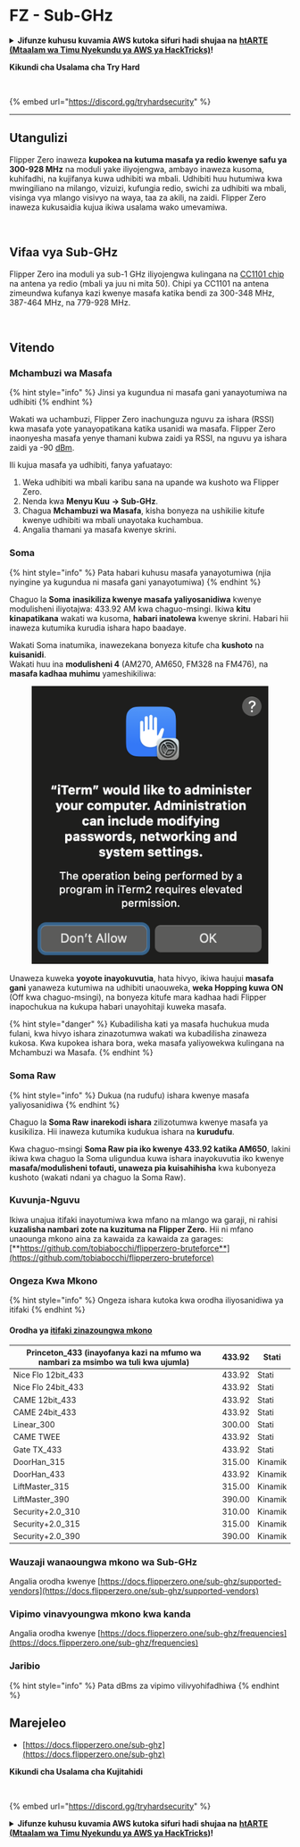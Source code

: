 # FZ - Sub-GHz

<details>

<summary><strong>Jifunze kuhusu kuvamia AWS kutoka sifuri hadi shujaa na</strong> <a href="https://training.hacktricks.xyz/courses/arte"><strong>htARTE (Mtaalam wa Timu Nyekundu ya AWS ya HackTricks)</strong></a><strong>!</strong></summary>

Njia nyingine za kusaidia HackTricks:

* Ikiwa unataka kuona **kampuni yako ikitangazwa kwenye HackTricks** au **kupakua HackTricks kwa PDF** Angalia [**MIPANGO YA USAJILI**](https://github.com/sponsors/carlospolop)!
* Pata [**bidhaa rasmi za PEASS & HackTricks**](https://peass.creator-spring.com)
* Gundua [**Familia ya PEASS**](https://opensea.io/collection/the-peass-family), mkusanyiko wetu wa [**NFTs**](https://opensea.io/collection/the-peass-family) ya kipekee
* **Jiunge na** 💬 [**Kikundi cha Discord**](https://discord.gg/hRep4RUj7f) au kikundi cha [**telegram**](https://t.me/peass) au **tufuate** kwenye **Twitter** 🐦 [**@carlospolopm**](https://twitter.com/hacktricks\_live)**.**
* **Shiriki mbinu zako za kuvamia kwa kuwasilisha PRs kwa** [**HackTricks**](https://github.com/carlospolop/hacktricks) na [**HackTricks Cloud**](https://github.com/carlospolop/hacktricks-cloud) github repos.

</details>

**Kikundi cha Usalama cha Try Hard**

<figure><img src="../.gitbook/assets/telegram-cloud-document-1-5159108904864449420.jpg" alt=""><figcaption></figcaption></figure>

{% embed url="https://discord.gg/tryhardsecurity" %}

***

## Utangulizi <a href="#kfpn7" id="kfpn7"></a>

Flipper Zero inaweza **kupokea na kutuma masafa ya redio kwenye safu ya 300-928 MHz** na moduli yake iliyojengwa, ambayo inaweza kusoma, kuhifadhi, na kujifanya kuwa udhibiti wa mbali. Udhibiti huu hutumiwa kwa mwingiliano na milango, vizuizi, kufungia redio, swichi za udhibiti wa mbali, visinga vya mlango visivyo na waya, taa za akili, na zaidi. Flipper Zero inaweza kukusaidia kujua ikiwa usalama wako umevamiwa.

<figure><img src="../../../.gitbook/assets/image (3) (2) (1).png" alt=""><figcaption></figcaption></figure>

## Vifaa vya Sub-GHz <a href="#kfpn7" id="kfpn7"></a>

Flipper Zero ina moduli ya sub-1 GHz iliyojengwa kulingana na [﻿](https://www.st.com/en/nfc/st25r3916.html#overview)﻿[CC1101 chip](https://www.ti.com/lit/ds/symlink/cc1101.pdf) na antena ya redio (mbali ya juu ni mita 50). Chipi ya CC1101 na antena zimeundwa kufanya kazi kwenye masafa katika bendi za 300-348 MHz, 387-464 MHz, na 779-928 MHz.

<figure><img src="../../../.gitbook/assets/image (1) (8) (1).png" alt=""><figcaption></figcaption></figure>

## Vitendo

### Mchambuzi wa Masafa

{% hint style="info" %}
Jinsi ya kugundua ni masafa gani yanayotumiwa na udhibiti
{% endhint %}

Wakati wa uchambuzi, Flipper Zero inachunguza nguvu za ishara (RSSI) kwa masafa yote yanayopatikana katika usanidi wa masafa. Flipper Zero inaonyesha masafa yenye thamani kubwa zaidi ya RSSI, na nguvu ya ishara zaidi ya -90 [dBm](https://en.wikipedia.org/wiki/DBm).

Ili kujua masafa ya udhibiti, fanya yafuatayo:

1. Weka udhibiti wa mbali karibu sana na upande wa kushoto wa Flipper Zero.
2. Nenda kwa **Menyu Kuu** **→ Sub-GHz**.
3. Chagua **Mchambuzi wa Masafa**, kisha bonyeza na ushikilie kitufe kwenye udhibiti wa mbali unayotaka kuchambua.
4. Angalia thamani ya masafa kwenye skrini.

### Soma

{% hint style="info" %}
Pata habari kuhusu masafa yanayotumiwa (njia nyingine ya kugundua ni masafa gani yanayotumiwa)
{% endhint %}

Chaguo la **Soma** **inasikiliza kwenye masafa yaliyosanidiwa** kwenye modulisheni iliyotajwa: 433.92 AM kwa chaguo-msingi. Ikiwa **kitu kinapatikana** wakati wa kusoma, **habari inatolewa** kwenye skrini. Habari hii inaweza kutumika kurudia ishara hapo baadaye.

Wakati Soma inatumika, inawezekana bonyeza kitufe cha **kushoto** na **kuisanidi**.\
Wakati huu ina **modulisheni 4** (AM270, AM650, FM328 na FM476), na **masafa kadhaa muhimu** yameshikiliwa:

<figure><img src="../../../.gitbook/assets/image (28).png" alt=""><figcaption></figcaption></figure>

Unaweza kuweka **yoyote inayokuvutia**, hata hivyo, ikiwa haujui **masafa gani** yanaweza kutumiwa na udhibiti unaouweka, **weka Hopping kuwa ON** (Off kwa chaguo-msingi), na bonyeza kitufe mara kadhaa hadi Flipper inapochukua na kukupa habari unayohitaji kuweka masafa.

{% hint style="danger" %}
Kubadilisha kati ya masafa huchukua muda fulani, kwa hivyo ishara zinazotumwa wakati wa kubadilisha zinaweza kukosa. Kwa kupokea ishara bora, weka masafa yaliyowekwa kulingana na Mchambuzi wa Masafa.
{% endhint %}

### **Soma Raw**

{% hint style="info" %}
Dukua (na rudufu) ishara kwenye masafa yaliyosanidiwa
{% endhint %}

Chaguo la **Soma Raw** **inarekodi ishara** zilizotumwa kwenye masafa ya kusikiliza. Hii inaweza kutumika kudukua ishara na **kurudufu**.

Kwa chaguo-msingi **Soma Raw pia iko kwenye 433.92 katika AM650**, lakini ikiwa kwa chaguo la Soma uligundua kuwa ishara inayokuvutia iko kwenye **masafa/modulisheni tofauti, unaweza pia kuisahihisha** kwa kubonyeza kushoto (wakati ndani ya chaguo la Soma Raw).

### Kuvunja-Nguvu

Ikiwa unajua itifaki inayotumiwa kwa mfano na mlango wa garaji, ni rahisi k**uzalisha nambari zote na kuzituma na Flipper Zero.** Hii ni mfano unaounga mkono aina za kawaida za kawaida za garages: [**https://github.com/tobiabocchi/flipperzero-bruteforce**](https://github.com/tobiabocchi/flipperzero-bruteforce)

### Ongeza Kwa Mkono

{% hint style="info" %}
Ongeza ishara kutoka kwa orodha iliyosanidiwa ya itifaki
{% endhint %}

#### Orodha ya [itifaki zinazoungwa mkono](https://docs.flipperzero.one/sub-ghz/add-new-remote) <a href="#id-3iglu" id="id-3iglu"></a>

| Princeton\_433 (inayofanya kazi na mfumo wa nambari za msimbo wa tuli kwa ujumla) | 433.92 | Stati  |
| --------------------------------------------------------------- | ------ | ------- |
| Nice Flo 12bit\_433                                             | 433.92 | Stati  |
| Nice Flo 24bit\_433                                             | 433.92 | Stati  |
| CAME 12bit\_433                                                 | 433.92 | Stati  |
| CAME 24bit\_433                                                 | 433.92 | Stati  |
| Linear\_300                                                     | 300.00 | Stati  |
| CAME TWEE                                                       | 433.92 | Stati  |
| Gate TX\_433                                                    | 433.92 | Stati  |
| DoorHan\_315                                                    | 315.00 | Kinamik  |
| DoorHan\_433                                                    | 433.92 | Kinamik  |
| LiftMaster\_315                                                 | 315.00 | Kinamik  |
| LiftMaster\_390                                                 | 390.00 | Kinamik  |
| Security+2.0\_310                                               | 310.00 | Kinamik  |
| Security+2.0\_315                                               | 315.00 | Kinamik  |
| Security+2.0\_390                                               | 390.00 | Kinamik  |
### Wauzaji wanaoungwa mkono wa Sub-GHz

Angalia orodha kwenye [https://docs.flipperzero.one/sub-ghz/supported-vendors](https://docs.flipperzero.one/sub-ghz/supported-vendors)

### Vipimo vinavyoungwa mkono kwa kanda

Angalia orodha kwenye [https://docs.flipperzero.one/sub-ghz/frequencies](https://docs.flipperzero.one/sub-ghz/frequencies)

### Jaribio

{% hint style="info" %}
Pata dBms za vipimo vilivyohifadhiwa
{% endhint %}

## Marejeleo

* [https://docs.flipperzero.one/sub-ghz](https://docs.flipperzero.one/sub-ghz)

**Kikundi cha Usalama cha Kujitahidi**

<figure><img src="../.gitbook/assets/telegram-cloud-document-1-5159108904864449420.jpg" alt=""><figcaption></figcaption></figure>

{% embed url="https://discord.gg/tryhardsecurity" %}

<details>

<summary><strong>Jifunze kuhusu kuvamia AWS kutoka sifuri hadi shujaa na</strong> <a href="https://training.hacktricks.xyz/courses/arte"><strong>htARTE (Mtaalam wa Timu Nyekundu ya AWS ya HackTricks)</strong></a><strong>!</strong></summary>

Njia nyingine za kusaidia HackTricks:

* Ikiwa unataka kuona **kampuni yako ikitangazwa kwenye HackTricks** au **kupakua HackTricks kwa PDF** Angalia [**MIPANGO YA KUJIUNGA**](https://github.com/sponsors/carlospolop)!
* Pata [**bidhaa rasmi za PEASS & HackTricks**](https://peass.creator-spring.com)
* Gundua [**Familia ya PEASS**](https://opensea.io/collection/the-peass-family), mkusanyiko wetu wa [**NFTs**](https://opensea.io/collection/the-peass-family) ya kipekee
* **Jiunge na** 💬 [**Kikundi cha Discord**](https://discord.gg/hRep4RUj7f) au kikundi cha [**telegram**](https://t.me/peass) au **tufuate** kwenye **Twitter** 🐦 [**@carlospolopm**](https://twitter.com/hacktricks\_live)**.**
* **Shiriki mbinu zako za kuvamia kwa kuwasilisha PRs kwa** [**HackTricks**](https://github.com/carlospolop/hacktricks) na [**HackTricks Cloud**](https://github.com/carlospolop/hacktricks-cloud) repos za github.

</details>
